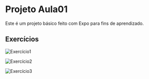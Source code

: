 # Projeto Aula01

Este é um projeto básico feito com Expo para fins de aprendizado.

## Exercícios

![Exercício1](https://freeimage.host/i/3Mzn10F)

![Exercício2](https://freeimage.host/i/3MznEUg)

![Exercício3](https://freeimage.host/i/3Mzn0f1)